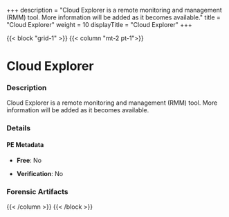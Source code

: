 +++
description = "Cloud Explorer is a remote monitoring and management (RMM) tool. More information will be added as it becomes available."
title = "Cloud Explorer"
weight = 10
displayTitle = "Cloud Explorer"
+++


{{< block "grid-1" >}}
{{< column "mt-2 pt-1">}}

# Cloud Explorer


### Description

Cloud Explorer is a remote monitoring and management (RMM) tool. More information will be added as it becomes available.




### Details


#### PE Metadata


- **Free**: No

- **Verification**: No





### Forensic Artifacts










{{< /column >}}
{{< /block >}}

